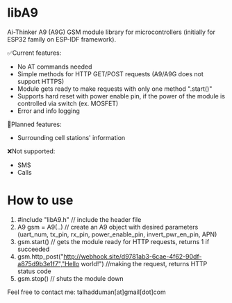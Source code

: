 # libA9
Ai-Thinker A9 (A9G) GSM module library for microcontrollers (initially for ESP32 family on ESP-IDF framework).

✅Current features:
  *  No AT commands needed
  *  Simple methods for HTTP GET/POST requests (A9/A9G does not support HTTPS)
  *  Module gets ready to make requests with only one method ".start()"
  *  Supports hard reset with power enable pin, if the power of the module is controlled via switch (ex. MOSFET)
  *  Error and info logging

🔶Planned features:
  *  Surrounding cell stations' information
  
❌Not supported: 
  * SMS
  * Calls

# How to use
  1. #include "libA9.h" // include the header file 
  2. A9 gsm = A9(..)    // create an A9 object with desired parameters (uart_num, tx_pin, rx_pin, power_enable_pin, invert_pwr_en_pin, APN)
  3. gsm.start()        // gets the module ready for HTTP requests, returns 1 if succeeded
  4. gsm.http_post("http://webhook.site/d9781ab3-6cae-4f62-90df-a875d9b3e1f7","Hello world!") //making the request, returns HTTP status code
  5. gsm.stop()         // shuts the module down

Feel free to contact me: talhadduman[at]gmail[dot]com
